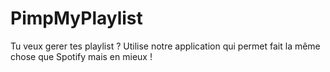 # PimpMyPlaylist

Tu veux gerer tes playlist ? Utilise notre application qui permet fait la même chose que Spotify mais en mieux !

